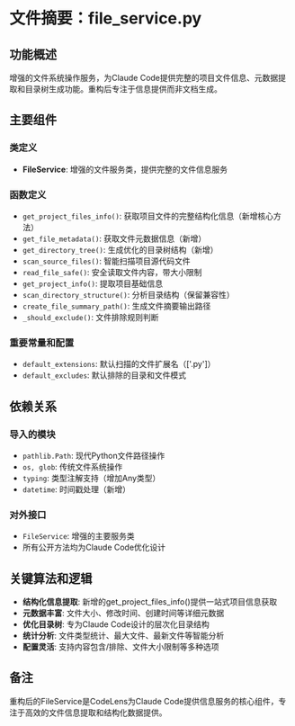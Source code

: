 # 文件摘要：file_service.py

## 功能概述
增强的文件系统操作服务，为Claude Code提供完整的项目文件信息、元数据提取和目录树生成功能。重构后专注于信息提供而非文档生成。

## 主要组件

### 类定义
- **FileService**: 增强的文件服务类，提供完整的文件信息服务

### 函数定义
- `get_project_files_info()`: 获取项目文件的完整结构化信息（新增核心方法）
- `get_file_metadata()`: 获取文件元数据信息（新增）
- `get_directory_tree()`: 生成优化的目录树结构（新增）
- `scan_source_files()`: 智能扫描项目源代码文件
- `read_file_safe()`: 安全读取文件内容，带大小限制
- `get_project_info()`: 提取项目基础信息
- `scan_directory_structure()`: 分析目录结构（保留兼容性）
- `create_file_summary_path()`: 生成文件摘要输出路径
- `_should_exclude()`: 文件排除规则判断

### 重要常量和配置
- `default_extensions`: 默认扫描的文件扩展名（['.py']）
- `default_excludes`: 默认排除的目录和文件模式

## 依赖关系

### 导入的模块
- `pathlib.Path`: 现代Python文件路径操作
- `os, glob`: 传统文件系统操作
- `typing`: 类型注解支持（增加Any类型）
- `datetime`: 时间戳处理（新增）

### 对外接口
- `FileService`: 增强的主要服务类
- 所有公开方法均为Claude Code优化设计

## 关键算法和逻辑
- **结构化信息提取**: 新增的get_project_files_info()提供一站式项目信息获取
- **元数据丰富**: 文件大小、修改时间、创建时间等详细元数据
- **优化目录树**: 专为Claude Code设计的层次化目录结构
- **统计分析**: 文件类型统计、最大文件、最新文件等智能分析
- **配置灵活**: 支持内容包含/排除、文件大小限制等多种选项

## 备注
重构后的FileService是CodeLens为Claude Code提供信息服务的核心组件，专注于高效的文件信息提取和结构化数据提供。
